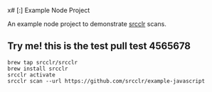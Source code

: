 x# [:] Example Node Project

An example node project to demonstrate [srcclr](https://www.srcclr.com) scans.





## Try me! this is the test pull test 4565678




```
brew tap srcclr/srcclr
brew install srcclr
srcclr activate
srcclr scan --url https://github.com/srcclr/example-javascript
```
